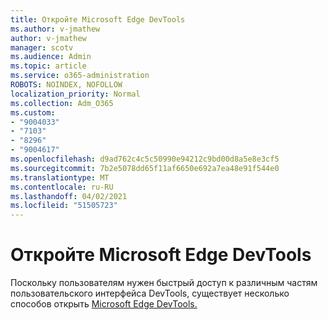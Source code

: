 ```yaml
---
title: Откройте Microsoft Edge DevTools
ms.author: v-jmathew
author: v-jmathew
manager: scotv
ms.audience: Admin
ms.topic: article
ms.service: o365-administration
ROBOTS: NOINDEX, NOFOLLOW
localization_priority: Normal
ms.collection: Adm_O365
ms.custom:
- "9004033"
- "7103"
- "8296"
- "9004617"
ms.openlocfilehash: d9ad762c4c5c50990e94212c9bd00d8a5e8e3cf5
ms.sourcegitcommit: 7b2e5078dd65f11af6650e692a7ea48e91f544e0
ms.translationtype: MT
ms.contentlocale: ru-RU
ms.lasthandoff: 04/02/2021
ms.locfileid: "51505723"
---
```

# <a name="open-microsoft-edge-devtools"></a>Откройте Microsoft Edge DevTools

Поскольку пользователям нужен быстрый доступ к различным частям пользовательского интерфейса DevTools, существует несколько способов открыть [Microsoft Edge DevTools.](https://go.microsoft.com/fwlink/?linkid=2135152)

